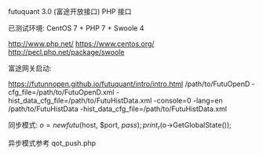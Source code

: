 futuquant 3.0 (富途开放接口) PHP 接口

已测试环境:
CentOS 7 + PHP 7 + Swoole 4

http://www.php.net/
https://www.centos.org/
http://pecl.php.net/package/swoole

富途网关启动:

https://futunnopen.github.io/futuquant/intro/intro.html
/path/to/FutuOpenD -cfg_file=/path/to/FutuOpenD.xml -hist_data_cfg_file=/path/to/FutuHistData.xml -console=0 -lang=en
/path/to/FutuHistData -hist_data_cfg_file=/path/to/FutuHistData.xml

同步模式:
$o = new futu($host, $port, $pass);
print_r($o->GetGlobalState());

异步模式参考 qot_push.php
